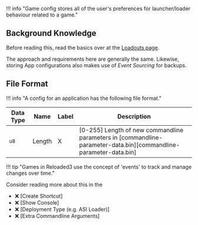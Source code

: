 !!! info "Game config stores all of the user's preferences for launcher/loader behaviour related to a game."

## Background Knowledge

Before reading this, read the basics over at the [Loadouts page][event-sourcing].

The approach and requirements here are generally the same.
Likewise, storing App configurations also makes use of *Event Sourcing* for backups.

## File Format

!!! info "A config for an application has the following file format."

| Data Type | Name   | Label | Description                                                                                                      |
| --------- | ------ | ----- | ---------------------------------------------------------------------------------------------------------------- |
| `u8`      | Length | X     | [0-255] Length of new commandline parameters in [commandline-parameter-data.bin][commandline-parameter-data.bin] |

!!! tip "Games in Reloaded3 use the concept of 'events' to track and manage changes over time."

Consider reading more about this in the

- ❌ [Create Shortcut]
- ❌ [Show Console]
- ❌ [Deployment Type (e.g. ASI Loader)]
- ❌ [Extra Commandline Arguments]

[event-sourcing]: ../Loadouts/About.md#event-sourcing
